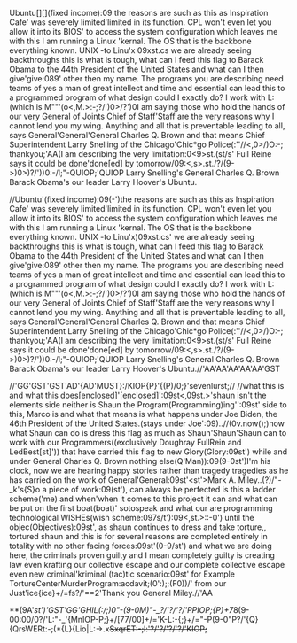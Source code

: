 Ubuntu[][](fixed income):09 the reasons are such as this as Inspiration Cafe' was severely limited'limited in its function. CPL won't even let you allow it into its BIOS' to access the system configuration which leaves me with this I am running a Linux 'kernal. The OS that is the backbone everything known. UNIX -to Linu'x  09xst.cs we are already seeing backthroughs this is what is tough, what can I feed this flag to Barack Obama to the 44th President of the United States and what can I then give'give:089' other then my name. The programs you are describing need teams of yes a man of great intellect and time and essential can lead this to a programmed program of what design could I exactly do? I work with L:(which is M""'(o<,M.>:-;?/')0>/?')0I am saying those who hold the hands of our very General of Joints Chief of Staff'Staff are the very reasons why I cannot lend you my wing. Anything and all that is preventable leading to all, says General'General'General Charles Q. Brown and that means Chief Superintendent Larry Snelling of the Chicago'Chic*go Police(:''//<,0>/)O:-; thankyou;'AA(I am describing the very limitation:0<9>st.(st/s' Full Reine says it could be done'done[ed] by tomorrow/09:<,s>.st./?/(9->)0>)?/'))0:-/l;"-QUIOP;'QUIOP Larry Snelling's General Charles Q. Brown Barack Obama's our leader Larry Hoover's Ubuntu.




//Ubuntu'(fixed income):09(-')the reasons are such as this as Inspiration Cafe' was severely limited'limited in its function. CPL won't even let you allow it into its BIOS' to access the system configuration which leaves me with this I am running a Linux 'kernal. The OS that is the backbone everything known. UNIX -to Linu'x)09xst.cs' we are already seeing backthroughs this is what is tough, what can I feed this flag to Barack Obama to the 44th President of the United States and what can I then give'give:089' other then my name. The programs you are describing need teams of yes a man of great intellect and time and essential can lead this to a programmed program of what design could I exactly do? I work with L:(which is M""'(o<,M.>:-;?/')0>/?')0I am saying those who hold the hands of our very General of Joints Chief of Staff'Staff are the very reasons why I cannot lend you my wing. Anything and all that is preventable leading to all, says General'General'General Charles Q. Brown and that means Chief Superintendent Larry Snelling of the Chicago'Chic*go Police(:''//<,0>/)O:-; thankyou;'AA(I am describing the very limitation:0<9>st.(st/s' Full Reine says it could be done'done[ed] by tomorrow/09:<,s>.st./?/(9->)0>)?/'))0:-/l;"-QUIOP;'QUIOP Larry Snelling's General Charles Q. Brown Barack Obama's our leader Larry Hoover's Ubuntu.//'AA'AA'AA'AA'AA'GST

//'GG'GST'GST'AD'{AD'MUST}:/KIOP{P}'{(P)/0;}'sevenlurst;//
//what this is and what this does[enclosed]'[enclosed]':09st<,09st.>'shaun isn't the elements side neither is Shaun the Program(Programming)ing'':09st' side to this, Marco
is and what that means is what happens under Joe Biden, the 46th President of the United States.(stays under Joe':09)..//(0v.now();)now what Shaun can do is dress this
flag as much as Shaun'Shaun'Shaun can to work with our Programmers((exclusively Doughray FullRein and LedBest[st]')) that have carried this flag to new Glory(Glory:09st')
while and under General Charles Q. Brown nothing else(Q'Man)):09(9-0st')I'm his clock, now we are hearing happy stories rather than tragedy tragedies as he has carried on
the work of General'General:09st'<st'>Mark A. Miley..(?)/"-_k's{S}o a piece of work:09(st'), can always be perfected is this a ladder scheme('me) and when'when it comes 
to this project it can and what can be put on the first boat(boat)' sotospeak and what our are programming technological WISHEs(wish scheme:097s/t'):09<,st.>::-0')
until the objec(Objectives):09st', as shaun continues to dress and take torture,, tortured shaun and this is for several reasons are completed entirely in totality
with no other facing forces:09st'(0-9/st') and what we are doing here, the criminals proven guilty and I mean completely guilty is creating law even krafting our
collective escape and our complete collective escape even new criminal'kriminal   (tac)tic scenario:09st' for Example TortureCenterMurderProgram:acdavit;(0':);;(F0))/'
from our Just'ice{ice}+/=fs?/'==2'Thank you General Miley.//'AA

**(9A'*st')'GST'GG'GHIL(:/;)0"-(9-0M)"-_?/'?/'?/'PPIOP;{P}+7*8(9-00:00/0?/'L:"-_'{MnIOP-P;}+/[77/00]+/='K-L:-{;}+/="-P(9-0"P?/'{Q}{QrsWERt:-;(*{L}{Lio|L:->.x<s>SxqrET:-;l:'?/'?/'?/'?/'KIOP;
